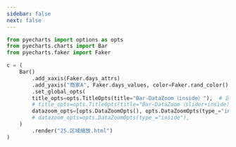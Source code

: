 ```yaml
---
sidebar: false
next: false
---
```

<BlogInfo/>






```python
from pyecharts import options as opts
from pyecharts.charts import Bar
from pyecharts.faker import Faker

c = (
    Bar()
        .add_xaxis(Faker.days_attrs)
        .add_yaxis("商家A", Faker.days_values, color=Faker.rand_color())
        .set_global_opts(
        title_opts=opts.TitleOpts(title="Bar-DataZoom（inside）"),  # 区域缩放
        # title_opts=opts.TitleOpts(title="Bar-DataZoom（slider+inside）"), #区域缩放+slider
        datazoom_opts=[opts.DataZoomOpts(), opts.DataZoomOpts(type_="inside")],
        # datazoom_opts=opts.DataZoomOpts(type_="inside"),
    )
        .render("25.区域缩放.html")
)

```






<ActionBox />
        
<style>#top-box {margin-top:0.5rem!important;}</style>